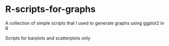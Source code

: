 # R-scripts-for-graphs
A collection of simple scripts that I used to generate graphs using ggplot2 in R

Scripts for barplots and scatterplots only
